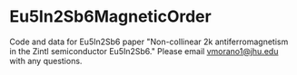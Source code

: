 # Eu5In2Sb6MagneticOrder
Code and data for Eu5In2Sb6 paper "Non-collinear 2k antiferromagnetism in the Zintl semiconductor Eu5In2Sb6." Please email vmorano1@jhu.edu with any questions.
